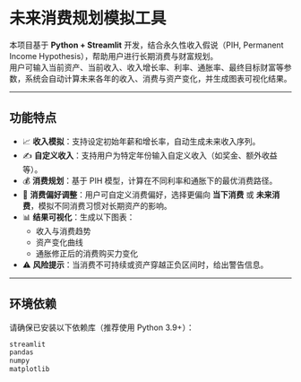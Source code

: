 # 未来消费规划模拟工具

本项目基于 **Python + Streamlit** 开发，结合永久性收入假说（PIH, Permanent Income Hypothesis），帮助用户进行长期消费与财富规划。  
用户可输入当前资产、当前收入、收入增长率、利率、通胀率、最终目标财富等参数，系统会自动计算未来各年的收入、消费与资产变化，并生成图表可视化结果。

---

## 功能特点

- 📈 **收入模拟**：支持设定初始年薪和增长率，自动生成未来收入序列。  
- ✍️ **自定义收入**：支持用户为特定年份输入自定义收入（如奖金、额外收益等）。  
- 💰 **消费规划**：基于 PIH 模型，计算在不同利率和通胀下的最优消费路径。
- 🎯 **消费偏好调整**：用户可自定义消费偏好，选择更偏向 **当下消费** 或 **未来消费**，模拟不同消费习惯对长期资产的影响。   
- 📊 **结果可视化**：生成以下图表：  
  - 收入与消费趋势  
  - 资产变化曲线  
  - 通胀修正后的消费购买力变化  
- ⚠️ **风险提示**：当消费不可持续或资产穿越正负区间时，给出警告信息。  

---

## 环境依赖

请确保已安装以下依赖库（推荐使用 Python 3.9+）：

```txt
streamlit
pandas
numpy
matplotlib
